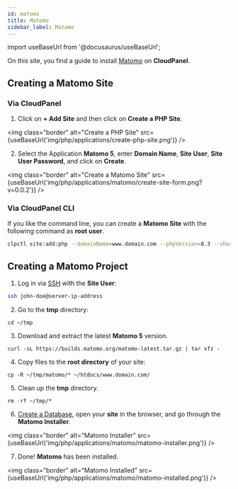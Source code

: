 ```yaml
---
id: matomo
title: Matomo
sidebar_label: Matomo
---
```


import useBaseUrl from '@docusaurus/useBaseUrl';

On this site, you find a guide to install [Matomo](https://matomo.org/) on **CloudPanel**.

## Creating a Matomo Site

### Via CloudPanel

1. Click on **+ Add Site** and then click on **Create a PHP Site**.

<img class="border" alt="Create a PHP Site" src={useBaseUrl('img/php/applications/create-php-site.png')} />

2. Select the Application **Matomo 5**, enter **Domain Name**, **Site User**, **Site User Password**, and click on **Create**.

<img class="border" alt="Create a Matomo Site" src={useBaseUrl('img/php/applications/matomo/create-site-form.png?v=0.0.2')} />

### Via CloudPanel CLI

If you like the command line, you can create a **Matomo Site** with the following command as **root user**.

```bash
clpctl site:add:php --domainName=www.domain.com --phpVersion=8.3 --vhostTemplate='Matomo 5' --siteUser='john-doe' --siteUserPassword='!secretPassword!'
```

## Creating a Matomo Project

1. Log in via [SSH](../../../frontend-area/ssh-ftp/#ssh-login) with the **Site User**:

```bash
ssh john-doe@server-ip-address
```

2. Go to the **tmp** directory:

```
cd ~/tmp
```

3. Download and extract the latest **Matomo 5** version.

```
curl -sL https://builds.matomo.org/matomo-latest.tar.gz | tar xfz -
```

4. Copy files to the **root directory** of your site:

```
cp -R ~/tmp/matomo/* ~/htdocs/www.domain.com/
```

5. Clean up the **tmp** directory.

```
rm -rf ~/tmp/*
```

6. [Create a Database](../../../frontend-area/databases/#adding-a-database), open your **site** in the browser, and go through the **Matomo Installer**.

<img class="border" alt="Matomo Installer" src={useBaseUrl('img/php/applications/matomo/matomo-installer.png')} />

7. Done! **Matomo** has been installed.

<img class="border" alt="Matomo Installed" src={useBaseUrl('img/php/applications/matomo/matomo-installed.png')} />